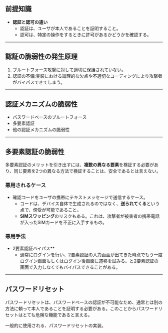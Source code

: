 ## 前提知識
- **認証と認可の違い**
	- 認証は、ユーザが本人であることを証明すること。
	- 認可は、特定の操作をするときに許可があるかどうかを確認する。

---
## 認証の脆弱性の発生原理
1. ブルートフォース攻撃に対して適切に保護されていない。
2. 認証の不備:実装における論理的な欠点や不適切なコーディングにより攻撃者がバイパスできてしまう。

---
## 認証メカニズムの脆弱性
- パスワードベースのブルートフォース
- 多要素認証
- 他の認証メカニズムの脆弱性

---
## 多要素認証の脆弱性
多要素認証のメリットを引き出すには、**複数の異なる要素**を検証する必要があり、同じ要素を2つの異なる方法で検証することは、安全であるとは言えない。

### 悪用されるケース
- 確認コードをユーザの携帯にテキストメッセージで送信するケース。
	- コードは、デバイス自体で生成されるのではなく、**送られてくる**という点で、傍受が可能であること。
	- **SIMスワッピング**のリスクもある。これは、攻撃者が被害者の携帯電話が入ったSIMカードを不正に入手するもの。

### 悪用手法
- 2要素認証バイパス**
	-  通常にログインを行い、2要素認証の入力画面が出てきた時点でもう一度ログイン画面もしくはログイン後画面に遷移を試みる。と2要素認証の画面で入力しなくてもバイパスできることがある。
---
## パスワードリセット
パスワードリセットは、パスワードベースの認証が不可能なため、通常とは別の方法に頼って本人であることを証明する必要がある。このことからパスワードリセットはとても危険な機能であると言える。

一般的に使用される、パスワードリセットの実装。
